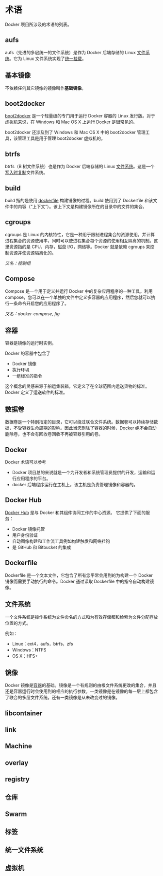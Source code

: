 # 术语
Docker 项目所涉及的术语的列表。

## aufs
aufs（先进的多层统一的文件系统）是作为 Docker 后端存储的 Linux [文件系统](#文件系统)。它为 Linux 文件系统实现了[统一挂载](https://en.wikipedia.org/wiki/Union_mount)。

## 基本镜像
不依赖任何其它镜像的镜像叫作**基础镜像**。

## boot2docker
[boot2docker](bootdocker2.io) 是一个轻量级的专门用于运行 Docker 容器的 Linux 发行版。对于虚拟机来说，在 Windows 和 Mac OS X 上运行 Docker 是很常见的。

boot2docker 还涉及到了 Windows 和 Mac OS X 中的 boot2docker 管理工具，该管理工具是用于管理 boot2docker 虚拟机的。

## btrfs
btrfs（B 树文件系统）也是作为 Docker 后端存储的 Linux [文件系统](#文件系统)。这是一个[写入时复制](https://zh.wikipedia.org/wiki/%E5%AF%AB%E5%85%A5%E6%99%82%E8%A4%87%E8%A3%BD)文件系统。

## build
build 指的是使用 [dockerfile](#dockerfile) 构建镜像的过程。build 使用到了 Dockerfile 和该文件中的内容（“上下文”）。该上下文是构建镜像所在的目录中的文件的集合。

## cgroups
cgroups 是 Linux 的内核特性，它是一种用于限制进程集合的资源使用，并计算进程集合的资源使用率，同时可以使进程集合每个资源的使用相互隔离的机制。这里资源指的是 CPU，内存，磁盘 I/O，网络等。Docker 就是依赖 cgroups 来控制资源并使资源隔离化的。

*又名：控制组*

## Compose
Compose 是一个用于定义并运行 Docker 中的复杂应用程序的一种工具。利用 compose，您可以在一个单独的文件中定义多容器的应用程序，然后您就可以执行一条命令开启您的应用程序了。

*又名：docker-compose, fig*

## 容器
容器是镜像的运行时实例。

Docker 的容器中包含了
* Docker 镜像
* 执行环境
* 一组标准的指令

这个概念的灵感来源于船运集装箱，它定义了在全球范围内运送货物的标准。Docker 定义了运送软件的标准。

## 数据卷
数据卷是一个特别指定的目录，它可以绕过联合文件系统。数据卷可以持续存储数据，不受容器生命周期的影响。因此当您删除了容器的时候，Docker 绝不会自动删除卷，也不会有回收卷回收不再被容器引用的卷。

## Docker
Docker 术语可以参考
* Docker 项目总的来说就是一个为开发者和系统管理员提供的开发，运输和运行应用程序的平台。
* docker 后端程序运行在主机上，该主机是负责管理镜像和容器的。

## Docker Hub
[Docker Hub](https://hub.docker.com/) 是与 Docker 和其组件协同工作的中心资源。
它提供了下面的服务：
* Docker 镜像托管
* 用户身份验证
* 自动图像构建和工作流工具例如构建触发和网络挂钩
* 是 GitHub 和 Bitbucket 的集成

## Dockerfile
Dockerfile 是一个文本文件，它包含了所有您平常会用到的为构建一个 Docker 镜像而需要手动执行的命令。Docker 通过读取 Dockerfile 中的指令自动构建镜像。

## 文件系统
一个文件系统是操作系统为文件命名的方式和为有效存储都和检索为文件分配存放位置的方式。

例如：
* Linux：ext4，aufs，btrfs，zfs
* Windows：NTFS
* OS X：HFS+

## 镜像
Docker 镜像是[容器](#容器)的基础。镜像是一个有规则的由根文件系统更改的集合，并且还是容器运行时会使用到的相应的执行参数。一类镜像是在镜像的每一层上都包含了联合的多层文件系统。还有一类镜像是从未改变过的镜像。

## libcontainer
## link
## Machine
## overlay
## registry
## 仓库
## Swarm
## 标签
## 统一文件系统
## 虚拟机 
